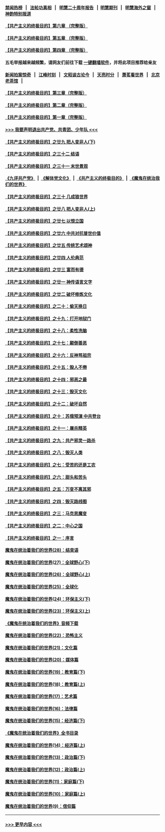 #### [禁闻热榜](热点新闻.md?=0)  &nbsp;&nbsp;|&nbsp;&nbsp; [法轮功真相](https://github.com/gfw-breaker/truth/blob/master/README.md?=0) &nbsp;&nbsp;|&nbsp;&nbsp; [明慧二十周年报告](https://github.com/gfw-breaker/mh-reports/blob/master/README.md?=0) &nbsp;&nbsp;|&nbsp;&nbsp;[明慧期刊](https://github.com/gfw-breaker/mh-qikan) &nbsp;&nbsp;|&nbsp;&nbsp; [明慧海外之窗](https://github.com/gfw-breaker/mh-news/blob/master/README.md?=0) &nbsp;&nbsp;|&nbsp;&nbsp; [神韵特别报道](https://github.com/gfw-breaker/mh-news/blob/master/shenyun.md?=0)
#### [【共产主义的终极目的】第六章 （完整版）](../pages/nsc422/n11428913.md?t=02252031) 
#### [【共产主义的终极目的】第五章 （完整版）](../pages/nsc422/n11428912.md?t=02252031) 
#### [【共产主义的终极目的】第四章 （完整版）](../pages/nsc422/n11428907.md?t=02252031) 
#### 五毛举报越来越频繁，请网友们前往下载 [一键翻墙软件](https://github.com/gfw-breaker/ssr-accounts)，并将此项目推荐给亲友
#### [新闻拍案惊奇](https://github.com/gfw-breaker/banned-news/blob/master/pages/link4.md) &nbsp;&nbsp;|&nbsp;&nbsp; [江峰时刻](https://github.com/gfw-breaker/banned-news/blob/master/pages/link4.md) &nbsp;&nbsp;|&nbsp;&nbsp; [文昭谈古论今](https://github.com/gfw-breaker/banned-news/blob/master/pages/link4.md) &nbsp;&nbsp;|&nbsp;&nbsp; [天亮时分](https://github.com/gfw-breaker/banned-news/blob/master/pages/link4.md) &nbsp;&nbsp;|&nbsp;&nbsp; [萧茗看世界](https://github.com/gfw-breaker/banned-news/blob/master/pages/link4.md) &nbsp;&nbsp;|&nbsp;&nbsp; [北京老茶馆](https://github.com/gfw-breaker/banned-news/blob/master/pages/link4.md) &nbsp;&nbsp;|&nbsp;&nbsp; 
#### [【共产主义的终极目的】第三章（完整版）](../pages/nsc422/n11428848.md?t=02252031) 
#### [【共产主义的终极目的】第二章（完整版）](../pages/nsc422/n11428831.md?t=02252031) 
#### [【共产主义的终极目的】第一章（完整版）](../pages/nsc422/n11417651.md?t=02252031) 
#### [>>> 我要声明退出共产党、共青团、少年队 <<<](https://github.com/begood0513/goodnews/blob/master/quit/letter.md) 
#### [【共产主义的终极目的】之廿九 把人变非人(下)](../pages/nsc422/n11344140.md?t=02252031) 
#### [【共产主义的终极目的】之三十二 结语](../pages/nsc422/n11360535.md?t=02252031) 
#### [【共产主义的终极目的】之三十一 末世景观](../pages/nsc422/n11351129.md?t=02252031) 
#### [《九评共产党》](https://github.com/begood0513/9ping.md/blob/master/README.md) &nbsp;|&nbsp; [《解体党文化》](../../../../jtdwh.md/blob/master/README.md)  &nbsp;|&nbsp; [《共产主义的终极目的》](../../../../gczydzjmd.md/blob/master/README.md) &nbsp;|&nbsp; [《魔鬼在统治我们的世界》](../../../../mgztzwmdsj.md/blob/master/README.md) 
#### [【共产主义的终极目的】之三十 几成狼世界](../pages/nsc422/n11348280.md?t=02252031) 
#### [【共产主义的终极目的】之廿八 把人变非人(上)](../pages/nsc422/n11340492.md?t=02252031) 
#### [【共产主义的终极目的】之廿七 以恨立国](../pages/nsc422/n11336944.md?t=02252031) 
#### [【共产主义的终极目的】之廿六 中共对抗普世价值](../pages/nsc422/n11324785.md?t=02252031) 
#### [【共产主义的终极目的】之廿五 传统艺术颂神](../pages/nsc422/n11296396.md?t=02252031) 
#### [【共产主义的终极目的】之廿四 人伦典范](../pages/nsc422/n11296397.md?t=02252031) 
#### [【共产主义的终极目的】之廿三 富而有德](../pages/nsc422/n11283598.md?t=02252031) 
#### [【共产主义的终极目的】之廿一 神传语言文字](../pages/nsc422/n11263265.md?t=02252031) 
#### [【共产主义的终极目的】之廿二 破坏修炼文化](../pages/nsc422/n11245728.md?t=02252031) 
#### [【共产主义的终极目的】之二十：偷天换日](../pages/nsc422/n11238846.md?t=02252031) 
#### [【共产主义的终极目的】之十九：打开地狱门](../pages/nsc422/n11206376.md?t=02252031) 
#### [【共产主义的终极目的】之十八：柔性洗脑](../pages/nsc422/n11199994.md?t=02252031) 
#### [【共产主义的终极目的】之十七：颠倒善恶](../pages/nsc422/n11179782.md?t=02252031) 
#### [【共产主义的终极目的】之十六：反神骂祖宗](../pages/nsc422/n11166798.md?t=02252031) 
#### [【共产主义的终极目的】之十五：毁人不倦](../pages/nsc422/n11166792.md?t=02252031) 
#### [【共产主义的终极目的】之十四：邪恶之最](../pages/nsc422/n11150249.md?t=02252031) 
#### [【共产主义的终极目的】之十三：毁灭文化](../pages/nsc422/n11135227.md?t=02252031) 
#### [【共产主义的终极目的】之十二：破坏自然](../pages/nsc422/n11135214.md?t=02252031) 
#### [【共产主义的终极目的】之十：苏俄预演 中共登台](../pages/nsc422/n11118424.md?t=02252031) 
#### [【共产主义的终极目的】之十一：屠杀精英](../pages/nsc422/n11118442.md?t=02252031) 
#### [【共产主义的终极目的】之九：共产邪灵一路杀](../pages/nsc422/n11114139.md?t=02252031) 
#### [【共产主义的终极目的】之八：毁灭人类](../pages/nsc422/n11108503.md?t=02252031) 
#### [【共产主义的终极目的】之七：受苦的还是工农](../pages/nsc422/n11101809.md?t=02252031) 
#### [【共产主义的终极目的】之六：甜头和苦头](../pages/nsc422/n11096971.md?t=02252031) 
#### [【共产主义的终极目的】之五：万变不离其邪](../pages/nsc422/n11091285.md?t=02252031) 
#### [【共产主义的终极目的】之四：毁灭路线图](../pages/nsc422/n11086284.md?t=02252031) 
#### [【共产主义的终极目的】之三：马克思魔变](../pages/nsc422/n11061941.md?t=02252031) 
#### [【共产主义的终极目的】之二：中心之国](../pages/nsc422/n11047728.md?t=02252031) 
#### [【共产主义的终极目的】之一：序言](../pages/nsc422/n11086077.md?t=02252031) 
#### [魔鬼在统治着我们的世界(28)：结束语](../pages/nsc422/n10936246.md?t=02252031) 
#### [魔鬼在统治着我们的世界(27)：全球野心(下)](../pages/nsc422/n10928319.md?t=02252031) 
#### [魔鬼在统治着我们的世界(26)：全球野心(上)](../pages/nsc422/n10900318.md?t=02252031) 
#### [魔鬼在统治着我们的世界(25)：全球化](../pages/nsc422/n10788205.md?t=02252031) 
#### [魔鬼在统治着我们的世界(24)：环保主义(下)](../pages/nsc422/n10695307.md?t=02252031) 
#### [魔鬼在统治着我们的世界(23)：环保主义(上)](../pages/nsc422/n10688613.md?t=02252031) 
#### [《魔鬼在统治着我们的世界》音频下载](../pages/nsc422/n10635553.md?t=02252031) 
#### [魔鬼在统治着我们的世界(22)：恐怖主义](../pages/nsc422/n10614727.md?t=02252031) 
#### [魔鬼在统治着我们的世界(21)：文化篇](../pages/nsc422/n10597706.md?t=02252031) 
#### [魔鬼在统治着我们的世界(20)：媒体篇](../pages/nsc422/n10586579.md?t=02252031) 
#### [魔鬼在统治着我们的世界(19)：教育篇(下)](../pages/nsc422/n10564808.md?t=02252031) 
#### [魔鬼在统治着我们的世界(18)：教育篇(上)](../pages/nsc422/n10526970.md?t=02252031) 
#### [魔鬼在统治着我们的世界(17)：艺术篇](../pages/nsc422/n10499093.md?t=02252031) 
#### [魔鬼在统治着我们的世界(16)：法律篇](../pages/nsc422/n10485969.md?t=02252031) 
#### [魔鬼在统治着我们的世界(15)：经济篇(下)](../pages/nsc422/n10469975.md?t=02252031) 
#### [《魔鬼在统治着我们的世界》全书目录](../pages/nsc422/n10464261.md?t=02252031) 
#### [魔鬼在统治着我们的世界(14)：经济篇(上)](../pages/nsc422/n10457370.md?t=02252031) 
#### [魔鬼在统治着我们的世界(13)：政治篇(下)](../pages/nsc422/n10448270.md?t=02252031) 
#### [魔鬼在统治着我们的世界(12)：政治篇(上)](../pages/nsc422/n10444576.md?t=02252031) 
#### [魔鬼在统治着我们的世界(11)：家庭篇(下)](../pages/nsc422/n10440961.md?t=02252031) 
#### [魔鬼在统治着我们的世界(10)：家庭篇(上)](../pages/nsc422/n10435448.md?t=02252031) 
#### [魔鬼在统治着我们的世界(9)：信仰篇](../pages/nsc422/n10432159.md?t=02252031) 

----
#### [ >>> 更早内容 <<< ](../indexes/nsc422-earlier.md)
